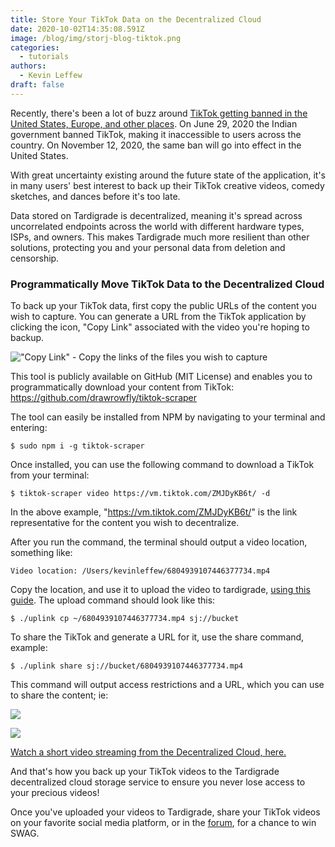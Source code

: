 ```yaml
---
title: Store Your TikTok Data on the Decentralized Cloud
date: 2020-10-02T14:35:08.591Z
image: /blog/img/storj-blog-tiktok.png
categories:
  - tutorials
authors:
  - Kevin Leffew
draft: false
---
```

Recently, there's been a lot of buzz around [TikTok getting banned in the United States, Europe, and other places](https://www.nytimes.com/2020/09/18/business/trump-tik-tok-wechat-ban.html). On June 29, 2020 the Indian government banned TikTok, making it inaccessible to users across the country. On November 12, 2020, the same ban will go into effect in the United States.

With great uncertainty existing around the future state of the application, it's in many users' best interest to back up their TikTok creative videos, comedy sketches, and dances before it's too late.

Data stored on Tardigrade is decentralized, meaning it's spread across uncorrelated endpoints across the world with different hardware types, ISPs, and owners. This makes Tardigrade much more resilient than other solutions, protecting you and your personal data from deletion and censorship.

### Programmatically Move TikTok Data to the Decentralized Cloud

To back up your TikTok data, first copy the public URLs of the content you wish to capture. You can generate a URL from the TikTok application by clicking the icon, "Copy Link" associated with the video you're hoping to backup.

!["Copy Link" - Copy the links of the files you wish to capture](/blog/img/tiktok1.png "\\\"Copy Link\\\" - Copy the links of the files you wish to capture")

This tool is publicly available on GitHub (MIT License) and enables you to programmatically download your content from TikTok: <https://github.com/drawrowfly/tiktok-scraper>

The tool can easily be installed from NPM by navigating to your terminal and entering:

`$ sudo npm i -g tiktok-scraper`

Once installed, you can use the following command to download a TikTok from your terminal:

`$ tiktok-scraper video https://vm.tiktok.com/ZMJDyKB6t/ -d`

In the above example, "<https://vm.tiktok.com/ZMJDyKB6t/>" is the link representative for the content you wish to decentralize.

After you run the command, the terminal should output a video location, something like:

`Video location: /Users/kevinleffew/6804939107446377734.mp4`

Copy the location, and use it to upload the video to tardigrade, [using this guide](https://documentation.tardigrade.io/getting-started/uploading-your-first-object/upload-an-object). The upload command should look like this:

`$ ./uplink cp ~/6804939107446377734.mp4 sj://bucket`

To share the TikTok and generate a URL for it, use the share command, example:

`$ ./uplink share sj://bucket/6804939107446377734.mp4`

This command will output access restrictions and a URL, which you can use to share the content; ie:

![](/blog/img/tiktok2.png)

![](/blog/img/tiktok3.png)

[Watch a short video streaming from the Decentralized Cloud, here.](https://link.tardigradeshare.io/1bScgCyuFSAQmvKWAo7XuUbViTRvXVKoAag8nf8uEE2jk7A122oernDWhAWgqAnKBv5zmhEnL6Z7xWFWbNdFMte3jCzn4fHxqhf7xurbwgm3p8PGSB7evhDJtvhfLMXKD1W1ktE6yeFHGPBUnb89f1hRhqWVoBYVgQJQJC2QPHiUDWrcfL6rPjVnMNyqHUoaCNTPWrg1iMqJWsAaHKxC2CJNLC2hcTLsGh2HVzNLGQ4uWmJV36wPT8mWtiutWvsrmDxXmBE7t4FJBZYoytDPURzVDvbvieZ7B3ApqVkx4tXNFpLSSwCGQP1nV1JKkkeeeLUt995dmWeuefHJMAroab7CjNMuymR61TUPCFVGGdsYHibSdos3BSBiwkavVUFvdyBmBPtQVWQLmmmtFjCKd6xMF6g61Pq6eTFcqdsGN688Gddi4X7EBf9hxECvTiVBweG/dwebdemo/TardigradeExplainerVideo.m4v?view)

And that's how you back up your TikTok videos to the Tardigrade decentralized cloud storage service to ensure you never lose access to your precious videos! 

Once you've uploaded your videos to Tardigrade, share your TikTok videos on your favorite social media platform, or in the [forum](https://forum.storj.io/), for a chance to win SWAG.